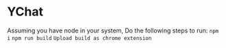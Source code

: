 <h1> YChat </h1>

Assuming you have node in your system, Do the following steps to run: 
``` npm i ```
``` npm run build ```
``` Upload build as chrome extension ```


